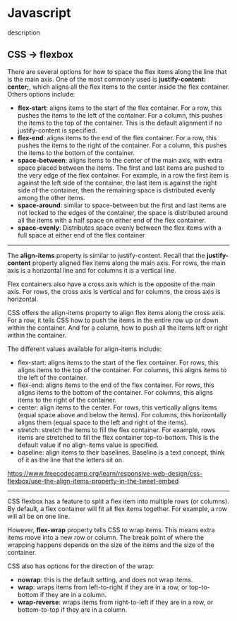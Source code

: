 # Javascript
description

## CSS -> flexbox

There are several options for how to space the flex items along the line that is the main axis. One of the most commonly used is __justify-content: center;__, which aligns all the flex items to the center inside the flex container. Others options include:

* __flex-start__: aligns items to the start of the flex container. For a row, this pushes the items to the left of the container. For a column, this pushes the items to the top of the container. This is the default alignment if no justify-content is specified.
* __flex-end__: aligns items to the end of the flex container. For a row, this pushes the items to the right of the container. For a column, this pushes the items to the bottom of the container.
* __space-between__: aligns items to the center of the main axis, with extra space placed between the items. The first and last items are pushed to the very edge of the flex container. For example, in a row the first item is against the left side of the container, the last item is against the right side of the container, then the remaining space is distributed evenly among the other items.
* __space-around__: similar to space-between but the first and last items are not locked to the edges of the container, the space is distributed around all the items with a half space on either end of the flex container.
* __space-evenly__: Distributes space evenly between the flex items with a full space at either end of the flex container

- - -

The __align-items__ property is similar to justify-content. Recall that the __justify-content__ property aligned flex items along the main axis. For rows, the main axis is a horizontal line and for columns it is a vertical line.

Flex containers also have a cross axis which is the opposite of the main axis. For rows, the cross axis is vertical and for columns, the cross axis is horizontal.

CSS offers the align-items property to align flex items along the cross axis. For a row, it tells CSS how to push the items in the entire row up or down within the container. And for a column, how to push all the items left or right within the container.

The different values available for align-items include:

* flex-start: aligns items to the start of the flex container. For rows, this aligns items to the top of the container. For columns, this aligns items to the left of the container.
* flex-end: aligns items to the end of the flex container. For rows, this aligns items to the bottom of the container. For columns, this aligns items to the right of the container.
* center: align items to the center. For rows, this vertically aligns items (equal space above and below the items). For columns, this horizontally aligns them (equal space to the left and right of the items).
* stretch: stretch the items to fill the flex container. For example, rows items are stretched to fill the flex container top-to-bottom. This is the default value if no align-items value is specified.
* baseline: align items to their baselines. Baseline is a text concept, think of it as the line that the letters sit on.

<https://www.freecodecamp.org/learn/responsive-web-design/css-flexbox/use-the-align-items-property-in-the-tweet-embed>

- - - 

CSS flexbox has a feature to split a flex item into multiple rows (or columns). By default, a flex container will fit all flex items together. For example, a row will all be on one line.

However, __flex-wrap__ property tells CSS to wrap items. This means extra items move into a new row or column. The break point of where the wrapping happens depends on the size of the items and the size of the container.

CSS also has options for the direction of the wrap:

* __nowrap__: this is the default setting, and does not wrap items.
* __wrap__: wraps items from left-to-right if they are in a row, or top-to-bottom if they are in a column.
* __wrap-reverse__: wraps items from right-to-left if they are in a row, or bottom-to-top if they are in a column.
